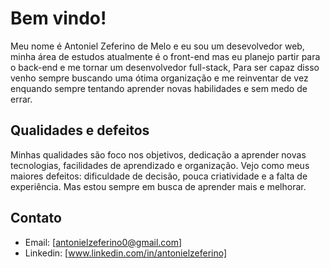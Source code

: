 # Bem vindo!
Meu nome é Antoniel Zeferino de Melo e eu sou um desevolvedor web, minha área de estudos atualmente é o front-end mas eu planejo partir para o back-end e me tornar um desenvolvedor full-stack, Para ser capaz disso venho sempre buscando uma ótima organização e me reinventar de vez enquando sempre tentando aprender novas habilidades e sem medo de errar.

## Qualidades e defeitos 
Minhas qualidades são foco nos objetivos, dedicação a aprender novas tecnologias, facilidades de aprendizado e organização.
Vejo como meus maiores defeitos: dificuldade de decisão, pouca criatividade e a falta de experiência.
Mas estou sempre em busca de aprender mais e melhorar.

## Contato
* Email: [antonielzeferino0@gmail.com]
* Linkedin: [www.linkedin.com/in/antonielzeferino]
